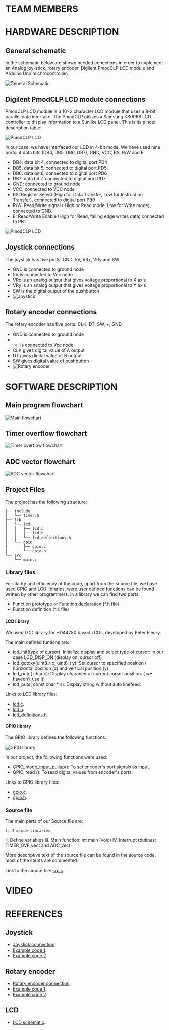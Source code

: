 # TEAM MEMBERS
# HARDWARE DESCRIPTION
## General schematic

In the schematic below are shown needed conections in order to implement an Analog joy-stick, rotary encoder, Digilent PmodCLP LCD module and Arduino Uno michrocontroller:

![General Schematic](https://github.com/IratiEcharri/digital-electronics-2/blob/main/FinalProject_Luis_Irati/Scheme%201.png) 

## Digilent PmodCLP LCD module connections

PmodCLP LCD module is a 16×2 character LCD module that uses a 8-bit parallel data interface. The PmodCLP utilizes a Samsung KS0066 LCD controller to display information to a Sunlike LCD panel. This is its pinout description table:

![PmodCLP LCD](https://github.com/IratiEcharri/digital-electronics-2/blob/main/FinalProject_Luis_Irati/LCD.PNG)

In our case, we have interfaced our LCD in 4-bit mode. We heve used nine ports: 4 data bits (DB4, DB5, DB6, DB7), GND, VCC, RS, R/W and E

- DB4: data bit 4, connected to digital port PD4
- DB5: data bit 5, connected to digital port PD5
- DB6: data bit 6, connected to digital port PD6
- DB7: data bit 7, connected to digital port PD7
- GND: connected to ground node
- VCC: connected to VCC node
- RS: Register Select (High for Data Transfer, Low for Instruction Transfer), connected to digital port PB0
- R/W: Read/Write signal ( High or Read mode, Low for Write mode), connected to GND.
- E: Read/Write Enable (High for Read, falling edge writes data) connected to PB1

![PmodCLP LCD](https://github.com/IratiEcharri/digital-electronics-2/blob/main/FinalProject_Luis_Irati/4bit%20mode.PNG)
## Joystick connections
The joystick has five ports: GND, 5V, VRx, VRy and SW
- GND is connected to ground node
- 5V is connected to Vcc node
- VRx is an analog output that gives voltage proportional to X axis
- VRy is an analog output that gives voltage proportional to Y axis
- SW is the digital output of the pushbutton
- ![Joystick](https://components101.com/sites/default/files/component_pin/Joystick-Module-Pinout.png)
## Rotary encoder connections
The rotary encoder has five ports: CLK, DT, SW, +, GND
- GND is connected to ground node
- + is connected to Vcc node
- CLK gives digital value of A output
- DT gives digital value of B output
- SW gives digital value of pushbutton
- ![Rotary encoder](https://components101.com/sites/default/files/component_pin/KY-04-Rotary-Encoder-Pinout.jpg)
# SOFTWARE DESCRIPTION
## Main program flowchart
![Main flowchart](https://github.com/IratiEcharri/digital-electronics-2/blob/main/FinalProject_Luis_Irati/Main%20flowchart.png)
## Timer overflow flowchart
![Timer overflow flowchart](https://github.com/IratiEcharri/digital-electronics-2/blob/main/FinalProject_Luis_Irati/Timer%20overflow%20flowchart.png)
## ADC vector flowchart
![ADC vector flowchart](https://github.com/IratiEcharri/digital-electronics-2/blob/main/FinalProject_Luis_Irati/ADC%20vector%20flowchart.png)
## Project Files

The project has the following structure:

```
├── include
│   └── timer.h
├── lib
│   └── lcd
│   │   ├── lcd.c
│   │   ├── lcd.h
│   │   └── lcd_definitions.h
│   └── gpio
|       ├── gpio.c
|       └── gpio.h
└── src
    └── main.c
```


### Library files

For clarity and efficiency of the code, apart from the source file, we have used GPIO and LCD libraries, were user defined functions can be found written by other programmers. In a library we can find two parts:

- Function prototype or Function declaration (*.h file)
- Function definition (*.c file)

#### LCD library

We used LCD library for HD44780 based LCDs, developed by Peter Fleury.

The main defined funtions are:

- lcd_init(type of cursor): Initialize display and select type of cursor: in our case LCD_DISP_ON (display on, cursor off)
- lcd_gotoxy(uint8_t x, uint8_t y): Set cursor to specified position ( horizontal position (x) and vertical position (y)
- lcd_putc( char c): Display character at current cursor position. ( we haveen't use it)
- lcd_puts(	const char * s): Display string without auto linefeed.

Links to LCD library files:
- [lcd.c](https://github.com/IratiEcharri/digital-electronics-2/blob/main/FinalProject_Luis_Irati/lib/lcd/lcd.c).
- [lcd.h](https://github.com/IratiEcharri/digital-electronics-2/blob/main/FinalProject_Luis_Irati/lib/lcd/lcd.h).
- [lcd_definitions.h](https://github.com/IratiEcharri/digital-electronics-2/blob/main/FinalProject_Luis_Irati/lib/lcd/lcd_definitions.h).

#### GPIO library

The GPIO library defines the following functions:

![GPIO library](https://github.com/IratiEcharri/digital-electronics-2/blob/main/FinalProject_Luis_Irati/GPIO%20library.PNG)

In our project, the following functions were used:

- GPIO_mode_input_pullup(): To set encoder's port signals as input.
- GPIO_read (): To read digital values from encoder's ports.

Links to GPIO library files:
- [gpio.c](https://github.com/IratiEcharri/digital-electronics-2/blob/main/FinalProject_Luis_Irati/lib/gpio/gpio.c).
- [gpio.h](https://github.com/IratiEcharri/digital-electronics-2/blob/main/FinalProject_Luis_Irati/lib/gpio/gpio.h).

### Source file

The main parts of our Source file are:

    i. Include libraries 
   ii. Define variables
  iii. Main function: int main (void)
   iV. Interrupt routines: TIMER_OVF_vect and ADC_vect
   
 More descriptive text of the source file can be found in the source code, most of the stepts are commented.
 
 Link to the source file: [src.c](https://github.com/IratiEcharri/digital-electronics-2/blob/main/FinalProject_Luis_Irati/src/main.c).
 
# VIDEO


# REFERENCES
## Joystick
- [Joystick connection](https://components101.com/modules/joystick-module).
- [Example code 1](https://create.arduino.cc/projecthub/MisterBotBreak/how-to-use-a-joystick-with-serial-monitor-1f04f0).
- [Example code 2](https://arduinogetstarted.com/tutorials/arduino-joystick).

## Rotary encoder
- [Rotary encoder connection](https://components101.com/modules/KY-04-rotary-encoder-pinout-features-datasheet-working-application-alternative).
- [Example code 1](https://lastminuteengineers.com/rotary-encoder-arduino-tutorial/).
- [Example code 2](https://howtomechatronics.com/tutorials/arduino/rotary-encoder-works-use-arduino/).
## LCD
- [LCD schematic](https://projects.digilentinc.com/56004/using-the-pmod-clp-with-arduino-uno-95c040).
